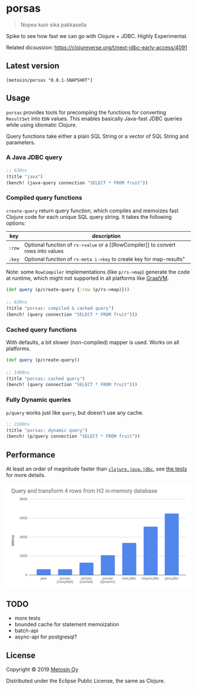 # porsas

> Nopea kuin sika pakkasella

Spike to see how fast we can go with Clojure + JDBC. Highly Experimental.

Related dicsussion: https://clojureverse.org/t/next-jdbc-early-access/4091

## Latest version

```
[metosin/porsas "0.0.1-SNAPSHOT"]
```

## Usage

`porsas` provides tools for precompiing the functions for converting `ResultSet` into `EDN` values. This enables basically Java-fast JDBC queries while using idiomatic Clojure.

Query functions take either a plain SQL String or a vector of SQL String and parameters.

### A Java JDBC query

```clj
;; 630ns
(title "java")
(bench! (java-query connection "SELECT * FROM fruit"))
```

### Compiled query functions

`create-query` return query function, which compiles and memoizes fast Clojure code for each unique SQL query string. It takes the following options:

| key           | description |
| --------------|-------------|
| `:row`        | Optional function of `rs->value` or a [[RowCompiler]] to convert rows into values
| `:key`        | Optional function of `rs-meta i->key` to create key for map-results"

Note: some `RowCompiler` implementations (like `p/rs->map`) generate the code at runtime, which might not supported in all platforms like [GraalVM](https://www.graalvm.org/).

```clj
(def query (p/create-query {:row (p/rs->map)}))

;; 630ns
(title "porsas: compiled & cached query")
(bench! (query connection "SELECT * FROM fruit")))
```

### Cached query functions

With defaults, a bit slower (non-compiled) mapper is used. Works on all platforms.

```clj
(def query (p/create-query))

;; 1400ns
(title "porsas: cached query")
(bench! (query connection "SELECT * FROM fruit")))
```

### Fully Dynamic queries

`p/query` works just like `query`, but doesn't use any cache.

```clj
;; 2100ns
(title "porsas: dynamic query")
(bench! (p/query connection "SELECT * FROM fruit"))
```

## Performance

At least an order of magnitude faster than [`clojure.java.jdbc`](https://github.com/clojure/java.jdbc), see [the tests](https://github.com/metosin/porsas/blob/master/test/porsas/core_test.clj) for more details.

<img src="./docs/images/porsas.png"/>

## TODO

* more tests
* bounded cache for statement memoization
* batch-api
* async-api for postgresql?

## License

Copyright © 2019 [Metosin Oy](http://www.metosin.fi)

Distributed under the Eclipse Public License, the same as Clojure.
